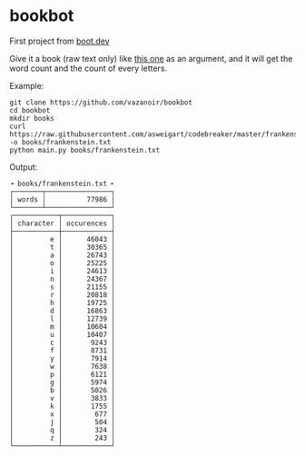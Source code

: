 # bookbot

First project from [boot.dev](https://www.boot.dev/courses/build-bookbot)

Give it a book (raw text only) like [this one](https://raw.githubusercontent.com/asweigart/codebreaker/master/frankenstein.txt) as an argument, and it will get the word count and the count of every letters.

Example:
```
git clone https://github.com/vazanoir/bookbot
cd bookbot
mkdir books
curl https://raw.githubusercontent.com/asweigart/codebreaker/master/frankenstein.txt -o books/frankenstein.txt
python main.py books/frankenstein.txt
```

Output:
```
╺ books/frankenstein.txt ╸
┌───────┬────────────────┐
│ words │          77986 │
└───────┴────────────────┘
┌───────────┬────────────┐
│ character │ occurences │
├───────────┼────────────┤
│         e │      46043 │
│         t │      30365 │
│         a │      26743 │
│         o │      25225 │
│         i │      24613 │
│         n │      24367 │
│         s │      21155 │
│         r │      20818 │
│         h │      19725 │
│         d │      16863 │
│         l │      12739 │
│         m │      10604 │
│         u │      10407 │
│         c │       9243 │
│         f │       8731 │
│         y │       7914 │
│         w │       7638 │
│         p │       6121 │
│         g │       5974 │
│         b │       5026 │
│         v │       3833 │
│         k │       1755 │
│         x │        677 │
│         j │        504 │
│         q │        324 │
│         z │        243 │
└───────────┴────────────┘

```
